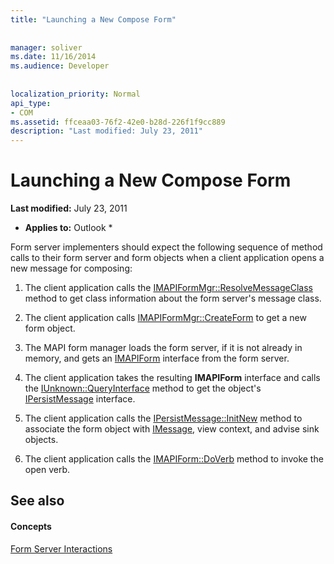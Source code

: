 ```yaml
---
title: "Launching a New Compose Form"
 
 
manager: soliver
ms.date: 11/16/2014
ms.audience: Developer
 
 
localization_priority: Normal
api_type:
- COM
ms.assetid: ffceaa03-76f2-42e0-b28d-226f1f9cc889
description: "Last modified: July 23, 2011"
---
```


# Launching a New Compose Form

 **Last modified:** July 23, 2011 
  
 * **Applies to:** Outlook * 
  
Form server implementers should expect the following sequence of method calls to their form server and form objects when a client application opens a new message for composing:
  
1. The client application calls the [IMAPIFormMgr::ResolveMessageClass](imapiformmgr-resolvemessageclass.md) method to get class information about the form server's message class. 
    
2. The client application calls [IMAPIFormMgr::CreateForm](imapiformmgr-createform.md) to get a new form object. 
    
3. The MAPI form manager loads the form server, if it is not already in memory, and gets an [IMAPIForm](imapiformiunknown.md) interface from the form server. 
    
4. The client application takes the resulting **IMAPIForm** interface and calls the [IUnknown::QueryInterface](http://msdn.microsoft.com/library/54d5ff80-18db-43f2-b636-f93ac053146d%28Office.15%29.aspx) method to get the object's [IPersistMessage](ipersistmessageiunknown.md) interface. 
    
5. The client application calls the [IPersistMessage::InitNew](ipersistmessage-initnew.md) method to associate the form object with [IMessage](imessageimapiprop.md), view context, and advise sink objects.
    
6. The client application calls the [IMAPIForm::DoVerb](imapiform-doverb.md) method to invoke the open verb. 
    
## See also

#### Concepts

[Form Server Interactions](form-server-interactions.md)

